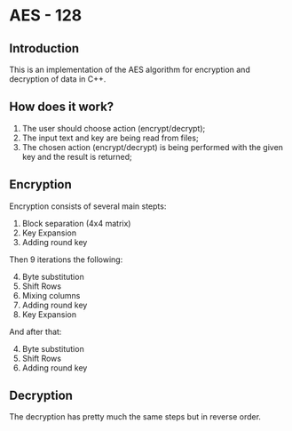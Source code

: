 # AES - 128
<h2>Introduction</h2>
This is an implementation of the AES algorithm for encryption and decryption of data in C++.
<h2>How does it work?</h2>

1. The user should choose action (encrypt/decrypt);
2. The input text and key are being read from files;
3. The chosen action (encrypt/decrypt) is being performed with the given key and the result is returned;

<h2>Encryption</h2>
Encryption consists of several main stepts:

1. Block separation (4x4 matrix)
2. Key Expansion
3. Adding round key

Then 9 iterations the following:

4. Byte substitution
5. Shift Rows
6. Mixing columns
3. Adding round key
2. Key Expansion

And after that:

4. Byte substitution
5. Shift Rows
3. Adding round key 
<h2>Decryption</h2>
The decryption has pretty much the same steps but in reverse order.
